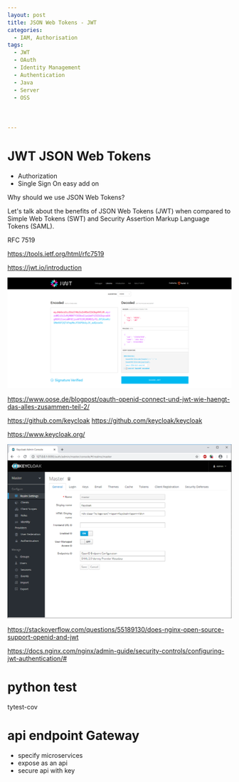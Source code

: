 ```yaml
---
layout: post
title: JSON Web Tokens - JWT 
categories:
  - IAM, Authorisation 
tags:
  - JWT
  - OAuth
  - Identity Management
  - Authentication
  - Java
  - Server
  - OSS



---
```

# JWT JSON Web Tokens 

* Authorization
* Single Sign On easy add on


Why should we use JSON Web Tokens?

Let's talk about the benefits of JSON Web Tokens (JWT) when compared to Simple Web Tokens (SWT) and Security Assertion Markup Language Tokens (SAML).

RFC 7519

<https://tools.ietf.org/html/rfc7519>

<https://jwt.io/introduction>

![Jwt Io Debug](/pic/jwt-io-debug.png)

<https://www.oose.de/blogpost/oauth-openid-connect-und-jwt-wie-haengt-das-alles-zusammen-teil-2/> 


<https://github.com/keycloak> 
<https://github.com/keycloak/keycloak>

<https://www.keycloak.org/>

 
![2020 06 23 Keycloak Admin](/pic/2020-06-23-keycloak-admin.png)

<https://stackoverflow.com/questions/55189130/does-nginx-open-source-support-openid-and-jwt> 

<https://docs.nginx.com/nginx/admin-guide/security-controls/configuring-jwt-authentication/#>


# python test 

tytest-cov 

# api endpoint Gateway 
- specify microservices 
- expose as an api 
- secure api with key 

